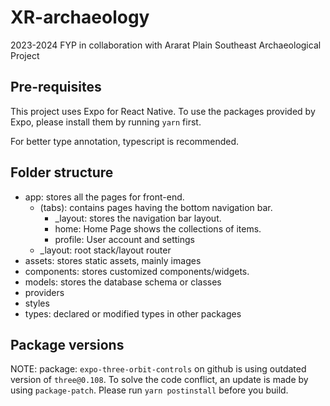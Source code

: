 # XR-archaeology

2023-2024 FYP in collaboration with Ararat Plain Southeast Archaeological Project

## Pre-requisites

This project uses Expo for React Native. To use the packages provided by Expo, please install them by running `yarn` first.

For better type annotation, typescript is recommended.

## Folder structure

- app: stores all the pages for front-end.
  - (tabs): contains pages having the bottom navigation bar.
    - _layout: stores the navigation bar layout.
    - home: Home Page shows the collections of items.
    - profile: User account and settings
  - _layout: root stack/layout router
- assets: stores static assets, mainly images
- components: stores customized components/widgets.
- models: stores the database schema or classes
- providers
- styles
- types: declared or modified types in other packages
  
## Package versions

NOTE: package: `expo-three-orbit-controls` on github is using outdated version of `three@0.108`. To solve the code conflict, an update is made by using `package-patch`.
Please run `yarn postinstall` before you build.
